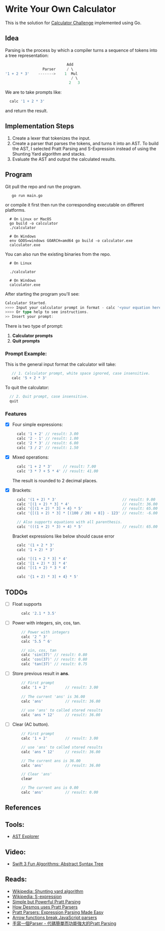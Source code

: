 # Write Your Own Calculator

This is the solution for [Calculator Challenge](https://codingchallenges.fyi/challenges/challenge-calculator)
implemented using Go.

## Idea

Parsing is the process by which a compiler turns a sequence of tokens into a tree representation:

```go
                            Add
                 Parser     / \
'1 + 2 * 3'    ------->    1  Mul
                              / \
                             2   3
```

We are to take prompts like:

```go
  calc '1 + 2 * 3'
```

and return the result.

## Implementation Steps

1. Create a lexer that tokenizes the input.
2. Create a parser that parses the tokens, and turns it into an AST.
To build the AST, I selected Pratt Parsing and S-Expression instead of using the Shunting Yard algorithm and stacks. 
3. Evaluate the AST and output the calculated results.

## Program

Git pull the repo and run the program.
```shell
   go run main.go
```

or compile it first then run the corresponding executable on different platforms.
```shell
  # On Linux or MacOS
  go build -o calculator
  ./calculator
  
  # On Windows
  env GOOS=windows GOARCH=amd64 go build -o calculator.exe
  calculator.exe
```

You can also run the existing binaries from the repo.
```shell
  # On Linux
  
  ./calculator
  
  # On Windows
  calculator.exe
```


After starting the program you'll see:

```go
Calculator Started.
>>>> Input your calculator prompt in format - calc '<your equation here>'
>>>> Or type help to see instructions.
>> Insert your prompt:
```

There is two type of prompt:

1. **Calculator prompts**
2. **Quit prompts**

### Prompt Example:

This is the general input format the calculator will take:

```go
   // 1. Calculator prompt, white space ignored, case insensitive.
   calc '5 + 2 * 3'
```

To quit the calculator:

```go
  // 2. Quit prompt, case insensitive.    
  quit  
```

### Features

- [x] Four simple expressions:

  ```go
    calc '1 + 2' // result: 3.00
    calc '2 - 1' // result: 1.00
    calc '2 * 3' // result: 6.00
    calc '3 / 2' // result: 1.50
  ```

- [x] Mixed operations:

  ```go
    calc '1 + 2 * 3'     // result: 7.00
    calc '3 * 7 + 5 * 4' // result: 41.00
  ```

  The result is rounded to 2 decimal places.

- [x] Brackets:
  ```go
    calc '(1 + 2) * 3'                              // result: 9.00
    calc '[(1 + 2) * 3] * 4'                        // result: 36.00
    calc '{[(1 + 2) * 3] + 4} * 5'                  // result: 65.00
    calc '{[(1 + 2) * 3] * [(100 / 20) + 8]} - 123' // result: -6.00

    // Also supports equations with all parenthesis.
    calc '(((1 + 2) * 3) + 4) * 5'                  // result: 65.00
  ```

  Bracket expressions like below should cause error 
  ```go
    calc '(1 + 2 * 3'
    calc '1 + 2) * 3'

    calc '[(1 + 2 * 3] * 4'
    calc '[1 + 2) * 3] * 4'
    calc '[(1 + 2) * 3 * 4'

    calc '{1 + 2) * 3] + 4} * 5'
  ```

## TODOs

- [ ] Float supports
    ```go
        calc '2.1 * 3.5'
    ```
   
- [ ] Power with integers, sin, cos, tan.
    ```go
        // Power with integers
        calc '2 ^ 3'
        calc '5.5 ^ 6' 
    ```
    ```go
        // sin, cos, tan
        calc 'sin(37)' // result: 0.80
        calc 'cos(37)' // result: 0.80 
        calc 'tan(37)' // result: 0.75
    ```
   
- [ ] Store previous result in **ans**.
    ```go
        // First prompt
        calc '1 + 2'        // result: 3.00
        
        // The current 'ans' is 36.00
        calc 'ans'          // result: 36.00
            
        // use 'ans' to called stored results
        calc 'ans * 12'     // result: 36.00 
    ```
- [ ] Clear (AC button).
    ```go
        // First prompt
        calc '1 + 2'        // result: 3.00
   
        // use 'ans' to called stored results
        calc 'ans * 12'     // result: 36.00
   
        // The current ans is 36.00
        calc 'ans'          // result: 36.00
   
        // Clear 'ans'
        clear
   
        // The current ans is 0.00
        calc 'ans'          // result: 0.00 
    ```
    

## References
## Tools:
- [AST Explorer](https://astexplorer.net)
## Video:
- [Swift 3 Fun Algorithms: Abstract Syntax Tree](https://www.youtube.com/watch?v=r14Vtwi2k7s)
## Reads:
- [Wikipedia: Shunting yard algorithm](https://en.wikipedia.org/wiki/Shunting_yard_algorithm#The_algorithm_in_detail) 
- [Wikipedia: S-expression](https://en.wikipedia.org/wiki/S-expression)
- [Simple but Powerful Pratt Parsing](https://matklad.github.io/2020/04/13/simple-but-powerful-pratt-parsing.html#From-Precedence-to-Binding-Power)
- [How Desmos uses Pratt Parsers](https://engineering.desmos.com/articles/pratt-parser/)
- [Pratt Parsers: Expression Parsing Made Easy](https://journal.stuffwithstuff.com/2011/03/19/pratt-parsers-expression-parsing-made-easy/)
- [Arrow functions break JavaScript parsers](https://dev.to/samthor/arrow-functions-break-javascript-parsers-1ldp)
- [手寫一個Parser - 代碼簡單而功能強大的Pratt Parsing](https://zhuanlan.zhihu.com/p/471075848)